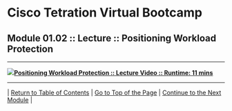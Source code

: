 # Cisco Tetration Virtual Bootcamp  


## Module 01.02 :: Lecture :: Positioning Workload Protection

---
<a href="https://deftcon-tetration-virtual-bootcamp.s3.us-east-2.amazonaws.com/lectures/Module_01.02__Lecture__Positioning_Workload_Protection.mp4" style="font-weight:bold"><img src="https://tetration.guru/bootcamp/diagrams/images/video_icon_small.png">Positioning Workload Protection :: Lecture Video :: Runtime: 11 mins</a>  
  
---  
  
| [Return to Table of Contents](https://tetration.guru/bootcamp/) | [Go to Top of the Page](README.md) | [Continue to the Next Module](../module_02/) |